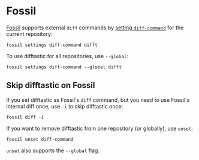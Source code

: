 # Fossil

[Fossil](https://fossil-scm.org/) supports external `diff` commands by [setting `diff-command`](https://fossil-scm.org/home/help?cmd=diff-command) for the current repository:

```
fossil settings diff-command difft
```

To use difftastic for all repositories, use `--global`:

```
fossil settings diff-command --global difft
```

## Skip difftastic on Fossil

If you set difftastic as Fossil's `diff` command, but you need to use Fossil's internal diff once, use `-i` to skip difftastic once:

```
fossil diff -i
```

If you want to remove difftastic from one repository (or globally), use `unset`:

```
fossil unset diff-command
```

`unset` also supports the `--global` flag.
